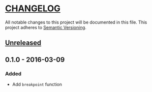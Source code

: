 # [CHANGELOG](http://keepachangelog.com/)
All notable changes to this project will be documented in this file.
This project adheres to [Semantic Versioning](http://semver.org/).

## [Unreleased][unreleased]

## 0.1.0 - 2016-03-09

### Added
- Add `breakpoint` function

[unreleased]: https://github.com/ajgarlag/AjglBreakpointTwigExtension/compare/0.1.0...master
